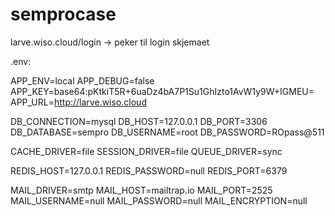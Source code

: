 # semprocase

larve.wiso.cloud/login -> peker til login skjemaet 

.env: 

APP_ENV=local
APP_DEBUG=false
APP_KEY=base64:pKtkiT5R+6uaDz4bA7P1Su1GhIzto1AvW1y9W+IGMEU=
APP_URL=http://larve.wiso.cloud

DB_CONNECTION=mysql
DB_HOST=127.0.0.1
DB_PORT=3306
DB_DATABASE=sempro
DB_USERNAME=root
DB_PASSWORD=ROpass@511

CACHE_DRIVER=file
SESSION_DRIVER=file
QUEUE_DRIVER=sync

REDIS_HOST=127.0.0.1
REDIS_PASSWORD=null
REDIS_PORT=6379

MAIL_DRIVER=smtp
MAIL_HOST=mailtrap.io
MAIL_PORT=2525
MAIL_USERNAME=null
MAIL_PASSWORD=null
MAIL_ENCRYPTION=null
